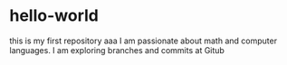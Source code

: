 # hello-world
this is my first repository
aaa
I am passionate about math and computer languages. I am exploring branches and commits at Gitub
